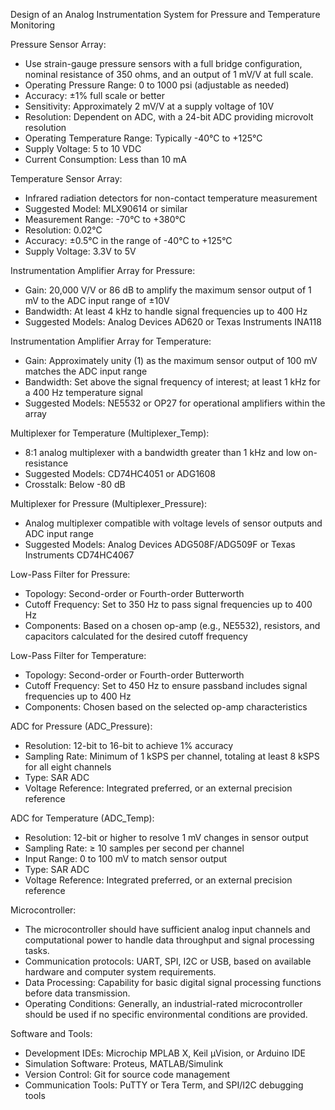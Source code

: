 Design of an Analog Instrumentation System for Pressure and Temperature Monitoring

Pressure Sensor Array:
- Use strain-gauge pressure sensors with a full bridge configuration, nominal resistance of 350 ohms, and an output of 1 mV/V at full scale.
- Operating Pressure Range: 0 to 1000 psi (adjustable as needed)
- Accuracy: ±1% full scale or better
- Sensitivity: Approximately 2 mV/V at a supply voltage of 10V
- Resolution: Dependent on ADC, with a 24-bit ADC providing microvolt resolution
- Operating Temperature Range: Typically -40°C to +125°C
- Supply Voltage: 5 to 10 VDC
- Current Consumption: Less than 10 mA

Temperature Sensor Array:
- Infrared radiation detectors for non-contact temperature measurement
- Suggested Model: MLX90614 or similar
- Measurement Range: -70°C to +380°C
- Resolution: 0.02°C
- Accuracy: ±0.5°C in the range of -40°C to +125°C
- Supply Voltage: 3.3V to 5V

Instrumentation Amplifier Array for Pressure:
- Gain: 20,000 V/V or 86 dB to amplify the maximum sensor output of 1 mV to the ADC input range of ±10V
- Bandwidth: At least 4 kHz to handle signal frequencies up to 400 Hz
- Suggested Models: Analog Devices AD620 or Texas Instruments INA118

Instrumentation Amplifier Array for Temperature:
- Gain: Approximately unity (1) as the maximum sensor output of 100 mV matches the ADC input range
- Bandwidth: Set above the signal frequency of interest; at least 1 kHz for a 400 Hz temperature signal
- Suggested Models: NE5532 or OP27 for operational amplifiers within the array

Multiplexer for Temperature (Multiplexer_Temp):
- 8:1 analog multiplexer with a bandwidth greater than 1 kHz and low on-resistance
- Suggested Models: CD74HC4051 or ADG1608
- Crosstalk: Below -80 dB

Multiplexer for Pressure (Multiplexer_Pressure):
- Analog multiplexer compatible with voltage levels of sensor outputs and ADC input range
- Suggested Models: Analog Devices ADG508F/ADG509F or Texas Instruments CD74HC4067

Low-Pass Filter for Pressure:
- Topology: Second-order or Fourth-order Butterworth
- Cutoff Frequency: Set to 350 Hz to pass signal frequencies up to 400 Hz
- Components: Based on a chosen op-amp (e.g., NE5532), resistors, and capacitors calculated for the desired cutoff frequency

Low-Pass Filter for Temperature:
- Topology: Second-order or Fourth-order Butterworth
- Cutoff Frequency: Set to 450 Hz to ensure passband includes signal frequencies up to 400 Hz
- Components: Chosen based on the selected op-amp characteristics

ADC for Pressure (ADC_Pressure):
- Resolution: 12-bit to 16-bit to achieve 1% accuracy
- Sampling Rate: Minimum of 1 kSPS per channel, totaling at least 8 kSPS for all eight channels
- Type: SAR ADC
- Voltage Reference: Integrated preferred, or an external precision reference

ADC for Temperature (ADC_Temp):
- Resolution: 12-bit or higher to resolve 1 mV changes in sensor output
- Sampling Rate: ≥ 10 samples per second per channel
- Input Range: 0 to 100 mV to match sensor output
- Type: SAR ADC
- Voltage Reference: Integrated preferred, or an external precision reference

Microcontroller:
- The microcontroller should have sufficient analog input channels and computational power to handle data throughput and signal processing tasks.
- Communication protocols: UART, SPI, I2C or USB, based on available hardware and computer system requirements.
- Data Processing: Capability for basic digital signal processing functions before data transmission.
- Operating Conditions: Generally, an industrial-rated microcontroller should be used if no specific environmental conditions are provided.

Software and Tools:
- Development IDEs: Microchip MPLAB X, Keil µVision, or Arduino IDE
- Simulation Software: Proteus, MATLAB/Simulink
- Version Control: Git for source code management
- Communication Tools: PuTTY or Tera Term, and SPI/I2C debugging tools